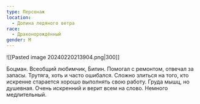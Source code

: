 ```yaml
---
type: Персонаж
location:
  - Долина ледяного ветра
race:
  - Драконорождённый
gender: М
---
```

![[Pasted image 20240220213904.png|300]]

Боцман. Всеобщий любимчик, Бипин. Помогал с ремонтом, отвечал за запасы. Трутяга, хоть и часто ошибался. Сложно злиться на того, кто искренне старается хорошо выполнять свою работу. Груда мышц, но душевная. Очень искренний и верит всем на слово. Немного медлительный. 